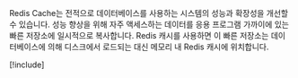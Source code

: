 Redis Cache는 전적으로 데이터베이스를 사용하는 시스템의 성능과 확장성을 개선할 수 있습니다. 성능 향상을 위해 자주 액세스하는 데이터를 응용 프로그램 가까이에 있는 빠른 저장소에 일시적으로 복사합니다. Redis 캐시를 사용하면 이 빠른 저장소는 데이터베이스에 의해 디스크에서 로드되는 대신 메모리 내 Redis 캐시에 위치합니다.

<!-- Cleanup sandbox -->
[!include[](../../../includes/azure-sandbox-cleanup.md)]